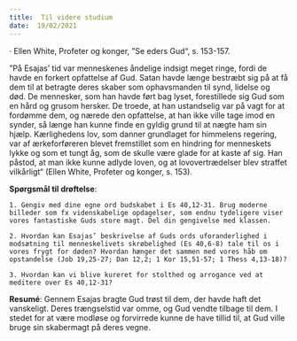 ```yaml
---
title:  Til videre studium
date:  19/02/2021
---
```


· Ellen White, Profeter og konger, ”Se eders Gud“, s. 153-157.

”På Esajas’ tid var menneskenes åndelige indsigt meget ringe, fordi de havde en forkert opfattelse af Gud. Satan havde længe bestræbt sig på at få dem til at betragte deres skaber som ophavsmanden til synd, lidelse og død. De mennesker, som han havde ført bag lyset, forestillede sig Gud som en hård og grusom hersker. De troede, at han ustandselig var på vagt for at fordømme dem, og nærede den opfattelse, at han ikke ville tage imod en synder, så længe han kunne finde en gyldig grund til at nægte ham sin hjælp. Kærlighedens lov, som danner grundlaget for himmelens regering, var af ærkeforføreren blevet fremstillet som en hindring for menneskets lykke og som et tungt åg, som de skulle være glade for at kaste af sig. Han påstod, at man ikke kunne adlyde loven, og at lovovertrædelser blev straffet vilkårligt“ (Ellen White, Profeter og konger, s. 153).

**Spørgsmål til drøftelse**:

`1.	Gengiv med dine egne ord budskabet i Es 40,12-31. Brug moderne billeder som fx videnskabelige opdagelser, som endnu tydeligere viser vores fantastiske Guds store magt. Del din gengivelse med klassen.`

`2.	Hvordan kan Esajas’ beskrivelse af Guds ords uforanderlighed i modsætning til menneskelivets skrøbelighed (Es 40,6-8) tale til os i vores frygt for døden? Hvordan hænger det sammen med vores håb om opstandelse (Job 19,25-27; Dan 12,2; 1 Kor 15,51-57; 1 Thess 4,13-18)?`

`3.	Hvordan kan vi blive kureret for stolthed og arrogance ved at meditere over Es 40,12-31?`

**Resumé**: Gennem Esajas bragte Gud trøst til dem, der havde haft det vanskeligt. Deres trængselstid var omme, og Gud vendte tilbage til dem. I stedet for at være modløse og forvirrede kunne de have tillid til, at Gud ville bruge sin skabermagt på deres vegne.